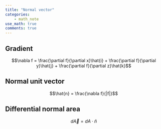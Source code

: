 ```yaml
---
title: "Normal vector"
categories:
    - math_note
use_math: true
comments: true
---
```


## Gradient

$$\nabla f = \frac{\partial f}{\partial x}\hat{i} +
\frac{\partial f}{\partial y}\hat{j} +
\frac{\partial f}{\partial z}\hat{k}$$

## Normal unit vector

$$\hat{n} = \frac{\nabla f}{|f|}$$

## Differential normal area

$$d \vec{A} = dA \cdot \hat{n}$$